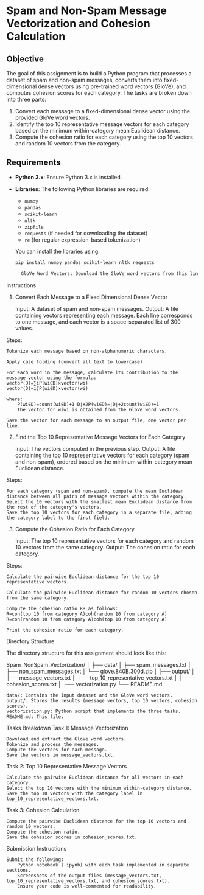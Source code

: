 # Spam and Non-Spam Message Vectorization and Cohesion Calculation

## Objective

The goal of this assignment is to build a Python program that processes a dataset of spam and non-spam messages, converts them into fixed-dimensional dense vectors using pre-trained word vectors (GloVe), and computes cohesion scores for each category. The tasks are broken down into three parts:

1. Convert each message to a fixed-dimensional dense vector using the provided GloVe word vectors.
2. Identify the top 10 representative message vectors for each category based on the minimum within-category mean Euclidean distance.
3. Compute the cohesion ratio for each category using the top 10 vectors and random 10 vectors from the category.

## Requirements

- **Python 3.x**: Ensure Python 3.x is installed.
- **Libraries**: The following Python libraries are required:
  - `numpy`
  - `pandas`
  - `scikit-learn`
  - `nltk`
  - `zipfile`
  - `requests` (if needed for downloading the dataset)
  - `re` (for regular expression-based tokenization)
  
  You can install the libraries using:
  
  ```bash
  pip install numpy pandas scikit-learn nltk requests

    GloVe Word Vectors: Download the GloVe word vectors from this link.

Instructions
1. Convert Each Message to a Fixed Dimensional Dense Vector

    Input: A dataset of spam and non-spam messages.
    Output: A file containing vectors representing each message. Each line corresponds to one message, and each vector is a space-separated list of 300 values.

Steps:

    Tokenize each message based on non-alphanumeric characters.

    Apply case folding (convert all text to lowercase).

    For each word in the message, calculate its contribution to the message vector using the formula:
    vector(D)=∑iP(wi∈D)×vector(wi)
    vector(D)=i∑​P(wi​∈D)×vector(wi​)

    where:
        P(wi∈D)=count(wi∈D)+1∣D∣+2P(wi​∈D)=∣D∣+2count(wi​∈D)+1​
        The vector for wiwi​ is obtained from the GloVe word vectors.

    Save the vector for each message to an output file, one vector per line.

2. Find the Top 10 Representative Message Vectors for Each Category

    Input: The vectors computed in the previous step.
    Output: A file containing the top 10 representative vectors for each category (spam and non-spam), ordered based on the minimum within-category mean Euclidean distance.

Steps:

    For each category (spam and non-spam), compute the mean Euclidean distance between all pairs of message vectors within the category.
    Select the 10 vectors with the smallest mean Euclidean distance from the rest of the category's vectors.
    Save the top 10 vectors for each category in a separate file, adding the category label to the first field.

3. Compute the Cohesion Ratio for Each Category

    Input: The top 10 representative vectors for each category and random 10 vectors from the same category.
    Output: The cohesion ratio for each category.

Steps:

    Calculate the pairwise Euclidean distance for the top 10 representative vectors.

    Calculate the pairwise Euclidean distance for random 10 vectors chosen from the same category.

    Compute the cohesion ratio RR as follows:
    R=coh(top 10 from category A)coh(random 10 from category A)
    R=coh(random 10 from category A)coh(top 10 from category A)​

    Print the cohesion ratio for each category.

Directory Structure

The directory structure for this assignment should look like this:

Spam_NonSpam_Vectorization/
│
├── data/
│   ├── spam_messages.txt
│   ├── non_spam_messages.txt
│   └── glove.840B.300d.zip
│
├── output/
│   ├── message_vectors.txt
│   ├── top_10_representative_vectors.txt
│   ├── cohesion_scores.txt
│
├── vectorization.py
└── README.md

    data/: Contains the input dataset and the GloVe word vectors.
    output/: Stores the results (message vectors, top 10 vectors, cohesion scores).
    vectorization.py: Python script that implements the three tasks.
    README.md: This file.

Tasks Breakdown
Task 1: Message Vectorization

    Download and extract the GloVe word vectors.
    Tokenize and process the messages.
    Compute the vectors for each message.
    Save the vectors in message_vectors.txt.

Task 2: Top 10 Representative Message Vectors

    Calculate the pairwise Euclidean distance for all vectors in each category.
    Select the top 10 vectors with the minimum within-category distance.
    Save the top 10 vectors with the category label in top_10_representative_vectors.txt.

Task 3: Cohesion Calculation

    Compute the pairwise Euclidean distance for the top 10 vectors and random 10 vectors.
    Compute the cohesion ratio.
    Save the cohesion scores in cohesion_scores.txt.

Submission Instructions

    Submit the following:
        Python notebook (.ipynb) with each task implemented in separate sections.
        Screenshots of the output files (message_vectors.txt, top_10_representative_vectors.txt, and cohesion_scores.txt).
        Ensure your code is well-commented for readability.
